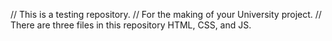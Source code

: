 // This is a testing repository.
// For the making of your University project.
// There are three files in this repository HTML, CSS, and JS.
